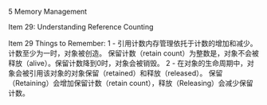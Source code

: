 5 Memory Management

Item 29: Understanding Reference Counting

Item 29 Things to Remember:
1 - 引用计数内存管理依托于计数的增加和减少。计数至少为一时，对象被创造。
保留计数（retain count）为整数是，对象不会被释放（alive）。保留计数降到0时，对象会被销毁。
2 - 在对象的生命周期中，对象会被引用该对象的对象保留（retained）和释放（released）。
保留（Retaining）会增加保留计数（retain count），释放（Releasing）会减少保留计数。

 